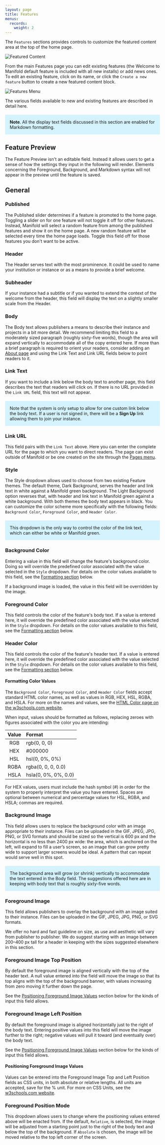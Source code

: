 ```yaml
---
layout: page
title: Features
menus:
  records:
    weight: 2
---
```


The `Features` sections provides controls to customize the featured content area at the top of the home page.

![Featured Content](/docs/assets/customizing/featured-content.png)

From the main Features page you can edit existing features (the Welcome to Manifold default feature is included with all new installs) or add news ones. To edit an existing feature, click on its name, or click the `Create a new feature` button to create a new featured content block.

![Features Menu](/docs/assets/customizing/features.png)

The various fields available to new and existing features are described in detail here.

<div style="background: #d4f2ff; margin: 20px 0; padding: 15px;">
<strong>Note</strong>. All the display text fields discussed in this section are enabled for Markdown formatting.
</div>

## Feature Preview

The Feature Preview isn't an editable field. Instead it allows users to get a sense of how the settings they input in the following will render. Elements concerning the Foreground, Background, and Markdown syntax will not appear in the preview until the feature is saved.

## General

### Published

The Published slider determines if a feature is promoted to the home page. Toggling a slider on for one feature will not toggle it off for other features. Instead, Manifold will select a random feature from among the published features and show it on the home page. A new random feature will be selected every time the home page loads. Toggle this field off for those features you don't want to be active.

### Header

The Header serves text with the most prominence. It could be used to name your institution or instance or as a means to provide a brief welcome.

### Subheader

If your instance had a subtitle or if you wanted to extend the context of the welcome from the header, this field will display the text on a slightly smaller scale from the Header.

### Body

The Body text allows publishers a means to describe their instance and projects in a bit more detail. We recommend limiting this field to a moderately sized paragraph (roughly sixty-five words), though the area will expand vertically to accommodate all of the copy entered here. If more than a brief paragraph is required to orient your readers, consider adding an [About page](#pages) and using the Link Text and Link URL fields below to point readers to it.

### Link Text

If you want to include a link below the body text to another page, this field describes the text that readers will click on. If there is no URL provided in the `Link URL` field, this text will not appear.

<div style="background: #d4f2ff; margin: 20px 0; padding: 15px;">
Note that the system is only setup to allow for one custom link below the body text. If a user is not signed in, there will be a <strong>Sign Up</strong> link allowing them to join your instance.
</div>

### Link URL

This field pairs with the `Link Text` above. Here you can enter the complete URL for the page to which you want to direct readers. The page can exist outside of Manifold or be one created on the site through the [Pages menu](#pages).

### Style

The Style dropdown allows used to choose from two existing Feature themes. The default theme, Dark Background, serves the header and link text in white against a Manifold green background. The Light Background option reverses that, with header and link text in Manifold green against a white background. With both themes the body text appears in black. You can customize the color scheme more specifically with the following fields: `Background Color`, `Foreground Color`, and `Header Color`.

<div style="background: #d4f2ff; margin: 20px 0; padding: 15px;">
This dropdown is the only way to control the color of the link text, which can either be white or Manifold green.
</div>

### Background Color

Entering a value in this field will change the feature's background color. Doing so will override the predefined color associated with the value selected in the `Style` dropdown. For details on the color values available to this field, see the [Formatting section](#formatting) below.

If a background image is loaded, the value in this field will be overridden by the image.

### Foreground Color

This field controls the color of the feature's body text. If a value is entered here, it will override the predefined color associated with the value selected in the `Style` dropdown. For details on the color values available to this field, see the [Formatting section](#formatting) below.

### Header Color

This field controls the color of the feature's header text. If a value is entered here, it will override the predefined color associated with the value selected in the `Style` dropdown. For details on the color values available to this field, see the [Formatting section](#formatting) below.

<a name="formatting"></a>
#### Formatting Color Values

The `Background Color`, `Foreground Color`, and `Header Color` fields accept standard HTML color names, as well as values in RGB, HEX, HSL, RGBA, and HSLA. For more on the names and values, see the [HTML Color page on the w3schools.com website](https://www.w3schools.com/html/html_colors.asp).

When input, values should be formatted as follows, replacing zeroes with figures associated with the color you are intending:

| Value | Format               |
|:-----:|:---------------------|
| RGB   | rgb(0, 0, 0)         |
| HEX   | #000000              |
| HSL   | hsl(0, 0%, 0%)       |
| RGBA  | rgba(0, 0, 0, 0.0)   |
| HSLA  | hsla(0, 0%, 0%, 0.0) |

For HEX values, users must include the hash symbol (#) in order for the system to properly interpret the value you have entered. Spaces are optional between numerical and percentage values for HSL, RGBA, and HSLA; commas are required.

### Background Image

This field allows users to replace the background color with an image appropriate to their instance. Files can be uploaded in the GIF, JPEG, JPG, PNG, or SVG formats and should be sized so the vertical is 600 px and the horizontal is no less than 2400 px wide: the area, which is anchored on the left, will expand to fill a user’s screen, so an image that can grow pretty wide to support larger screens would be ideal. A pattern that can repeat would serve well in this spot.

<div style="background: #d4f2ff; margin: 20px 0; padding: 15px;">
The background area will grow (or shrink) vertically to accommodate the text entered in the Body field. The suggestions offered here are in keeping with body text that is roughly sixty-five words.
</div>

### Foreground Image

This field allows publishers to overlay the background with an image suited to their instance. Files can be uploaded in the GIF, JPEG, JPG, PNG, or SVG formats.

We offer no hard and fast guideline on size, as use and aesthetic will vary from publisher to publisher. We do suggest starting with an image between 200–400 px tall for a header in keeping with the sizes suggested elsewhere in this section.

### Foreground Image Top Position

By default the foreground image is aligned vertically with the top of the header text. A null value entered into the field will move the image so that its top aligns with the top of the background banner, with values increasing from zero moving it further down the page.

See the [Positioning Foreground Image Values](#positioning) section below for the kinds of input this field allows.

### Foreground Image Left Position

By default the foreground image is aligned horizontally just to the right of the body text. Entering positive values into this field will move the image further to the right; negative values will pull it toward (and eventually over) the body text.

See the [Positioning Foreground Image Values](#positioning) section below for the kinds of input this field allows.

<a name="positioning"></a>
#### Positioning Foreground Image Values

Values can be entered into the Foreground Image Top and Left Position fields as CSS units, in both absolute or relative lengths. All units are accepted, save for the % unit. For more on CSS Units, see the [w3schools.com website](https://www.w3schools.com/html/html_colors.asp).

### Foreground Position Mode

This dropdown allows users to change where the positioning values entered above will be enacted from. If the default, `Relative`, is selected, the image will be adjusted from a starting point just to the right of the body text and below the top of the background. If `Absolute` is chosen, the image will be moved relative to the top left corner of the screen.
